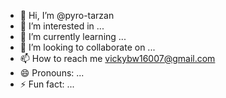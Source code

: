 - 👋 Hi, I’m @pyro-tarzan
- 👀 I’m interested in ...
- 🌱 I’m currently learning ...
- 💞️ I’m looking to collaborate on ...
- 📫 How to reach me vickybw16007@gmail.com
- 😄 Pronouns: ...
- ⚡ Fun fact: ...

<!---
pyro-tarzan/pyro-tarzan is a ✨ special ✨ repository because its `README.md` (this file) appears on your GitHub profile.
You can click the Preview link to take a look at your changes.
--->
